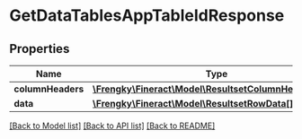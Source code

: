 # GetDataTablesAppTableIdResponse

## Properties
Name | Type | Description | Notes
------------ | ------------- | ------------- | -------------
**columnHeaders** | [**\Frengky\Fineract\Model\ResultsetColumnHeaderData[]**](ResultsetColumnHeaderData.md) |  | [optional] 
**data** | [**\Frengky\Fineract\Model\ResultsetRowData[]**](ResultsetRowData.md) |  | [optional] 

[[Back to Model list]](../../README.md#documentation-for-models) [[Back to API list]](../../README.md#documentation-for-api-endpoints) [[Back to README]](../../README.md)

